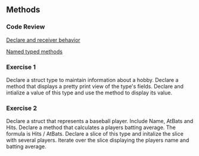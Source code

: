 ## Methods

### Code Review

[Declare and receiver behavior](../example1/example1.go)

[Named typed methods](../example2/example2.go)

### Exercise 1
Declare a struct type to maintain information about a hobby. Declare a method that displays a pretty print view of the type's fields. Declare and intialize a value of this type and use the method to display its value.

### Exercise 2
Declare a struct that represents a baseball player. Include Name, AtBats and Hits. Declare a method that calculates a players batting average. The formula is Hits / AtBats. Declare a slice of this type and initalize the slice with several players. Iterate over the slice displaying the players name and batting average.